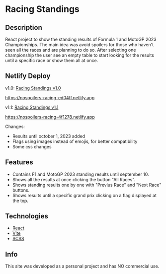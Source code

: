 # Racing Standings

## Description

React project to show the standing results of Formula 1 and MotoGP 2023 Championships. The main idea was avoid spoilers for those who haven't seen all the races and are planning to do so. After selecting one championship the user see an empty table to start looking for the results until a specific race or show them all at once.

## Netlify Deploy

v1.0: [Racing Standings v1.0](https://nospoilers-racing-ed04ff.netlify.app)

https://nospoilers-racing-ed04ff.netlify.app

v1.1: [Racing Standings v1.1](https://nospoilers-racing-4f1278.netlify.app)

https://nospoilers-racing-4f1278.netlify.app

Changes:

- Results until october 1, 2023 added
- Flags using images instead of emojis, for better compatibility
- Some css changes

## Features

- Contains F1 and MotoGP 2023 standing results until september 10.
- Shows all the results at once clicking the button "All Races".
- Shows standing results one by one with "Previus Race" and "Next Race" buttons.
- Shows results until a specific grand prix clicking on a flag displayed at the top.

## Technologies

- [React](https://react.dev)
- [Vite](https://vitejs.dev)
- [SCSS](https://sass-lang.com)

## Info

This site was developed as a personal project and has NO commercial use.
